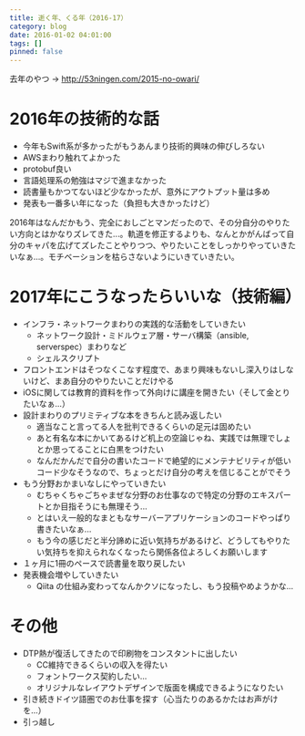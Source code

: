 ```yaml
---
title: 逝く年、くる年（2016-17）
category: blog
date: 2016-01-02 04:01:00
tags: []
pinned: false
---
```


<p>去年のやつ → <a href="http://53ningen.com/2015-no-owari/">http://53ningen.com/2015-no-owari/</a></p>

<h1>2016年の技術的な話</h1>

<ul>
<li>今年もSwift系が多かったがもうあんまり技術的興味の伸びしろない</li>
<li>AWSまわり触れてよかった</li>
<li>protobuf良い</li>
<li>言語処理系の勉強はマジで進まなかった</li>
<li>読書量もかつてないほど少なかったが、意外にアウトプット量は多め</li>
<li>発表も一番多い年になった（負担も大きかったけど）</li>
</ul>

<p>2016年はなんだかもう、完全におしごとマンだったので、その分自分のやりたい方向とはかなりズレてきた...。軌道を修正するよりも、なんとかがんばって自分のキャパを広げてズレたことやりつつ、やりたいことをしっかりやっていきたいなぁ...。モチベーションを枯らさないようにいきていきたい。</p>

<h1>2017年にこうなったらいいな（技術編）</h1>

<ul>
<li>インフラ・ネットワークまわりの実践的な活動をしていきたい

<ul>
<li>ネットワーク設計・ミドルウェア層・サーバ構築（ansible, serverspec）まわりなど</li>
<li>シェルスクリプト</li>
</ul></li>
<li>フロントエンドはそつなくこなす程度で、あまり興味もないし深入りはしないけど、まあ自分のやりたいことだけやる</li>
<li>iOSに関しては教育的資料を作って外向けに講座を開きたい（そして金とりたいなぁ...）</li>
<li>設計まわりのプリミティブな本をきちんと読み返したい

<ul>
<li>適当なこと言ってる人を批判できるくらいの足元は固めたい</li>
<li>あと有名な本にかいてあるけど机上の空論じゃね、実践では無理でしょとか思ってることに白黒をつけたい</li>
<li>なんだかんだで自分の書いたコードで絶望的にメンテナビリティが低いコード少なそうなので、ちょっとだけ自分の考えを信じることがでそう</li>
</ul></li>
<li>もう分野おかまいなしにやっていきたい

<ul>
<li>むちゃくちゃごちゃまぜな分野のお仕事なので特定の分野のエキスパートとか目指そうにも無理そう...</li>
<li>とはいえ一般的なまともなサーバーアプリケーションのコードやっぱり書きたいなぁ...</li>
<li>もう今の感じだと半分諦めに近い気持ちがあるけど、どうしてもやりたい気持ちを抑えられなくなったら関係各位よろしくお願いします</li>
</ul></li>
<li>１ヶ月に1冊のペースで読書量を取り戻したい</li>
<li>発表機会増やしていきたい

<ul>
<li>Qiita の仕組み変わってなんかクソになったし、もう投稿やめようかな...</li>
</ul></li>
</ul>

<h1>その他</h1>

<ul>
<li>DTP熱が復活してきたので印刷物をコンスタントに出したい

<ul>
<li>CC維持できるくらいの収入を得たい</li>
<li>フォントワークス契約したい...</li>
<li>オリジナルなレイアウトデザインで版面を構成できるようになりたい</li>
</ul></li>
<li>引き続きドイツ語圏でのお仕事を探す（心当たりのあるかたはお声がけを...）</li>
<li>引っ越し</li>
</ul>
